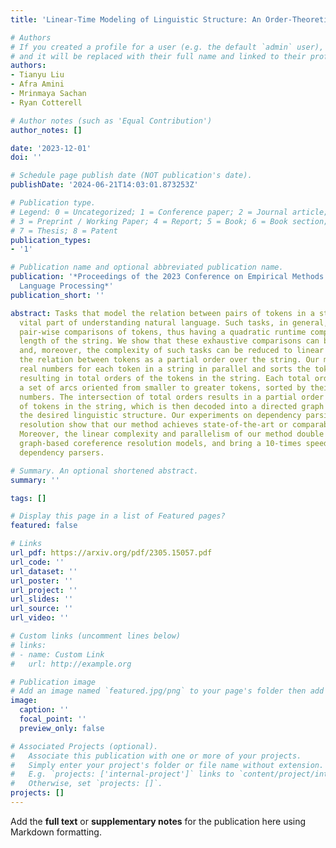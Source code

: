 ```yaml
---
title: 'Linear-Time Modeling of Linguistic Structure: An Order-Theoretic Perspective'

# Authors
# If you created a profile for a user (e.g. the default `admin` user), write the username (folder name) here
# and it will be replaced with their full name and linked to their profile.
authors:
- Tianyu Liu
- Afra Amini
- Mrinmaya Sachan
- Ryan Cotterell

# Author notes (such as 'Equal Contribution')
author_notes: []

date: '2023-12-01'
doi: ''

# Schedule page publish date (NOT publication's date).
publishDate: '2024-06-21T14:03:01.873253Z'

# Publication type.
# Legend: 0 = Uncategorized; 1 = Conference paper; 2 = Journal article;
# 3 = Preprint / Working Paper; 4 = Report; 5 = Book; 6 = Book section;
# 7 = Thesis; 8 = Patent
publication_types:
- '1'

# Publication name and optional abbreviated publication name.
publication: '*Proceedings of the 2023 Conference on Empirical Methods in Natural
  Language Processing*'
publication_short: ''

abstract: Tasks that model the relation between pairs of tokens in a string are a
  vital part of understanding natural language. Such tasks, in general, require exhaustive
  pair-wise comparisons of tokens, thus having a quadratic runtime complexity in the
  length of the string. We show that these exhaustive comparisons can be avoided,
  and, moreover, the complexity of such tasks can be reduced to linear by casting
  the relation between tokens as a partial order over the string. Our method predicts
  real numbers for each token in a string in parallel and sorts the tokens accordingly,
  resulting in total orders of the tokens in the string. Each total order implies
  a set of arcs oriented from smaller to greater tokens, sorted by their predicted
  numbers. The intersection of total orders results in a partial order over the set
  of tokens in the string, which is then decoded into a directed graph representing
  the desired linguistic structure. Our experiments on dependency parsing and coreference
  resolution show that our method achieves state-of-the-art or comparable performance.
  Moreover, the linear complexity and parallelism of our method double the speed of
  graph-based coreference resolution models, and bring a 10-times speed-up over graph-based
  dependency parsers.

# Summary. An optional shortened abstract.
summary: ''

tags: []

# Display this page in a list of Featured pages?
featured: false

# Links
url_pdf: https://arxiv.org/pdf/2305.15057.pdf
url_code: ''
url_dataset: ''
url_poster: ''
url_project: ''
url_slides: ''
url_source: ''
url_video: ''

# Custom links (uncomment lines below)
# links:
# - name: Custom Link
#   url: http://example.org

# Publication image
# Add an image named `featured.jpg/png` to your page's folder then add a caption below.
image:
  caption: ''
  focal_point: ''
  preview_only: false

# Associated Projects (optional).
#   Associate this publication with one or more of your projects.
#   Simply enter your project's folder or file name without extension.
#   E.g. `projects: ['internal-project']` links to `content/project/internal-project/index.md`.
#   Otherwise, set `projects: []`.
projects: []
---
```


Add the **full text** or **supplementary notes** for the publication here using Markdown formatting.
